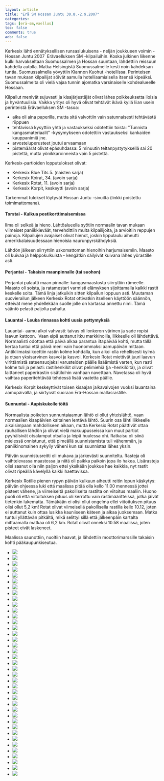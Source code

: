 ```yaml
---
layout: article 
title: "Erä SM Hossan Juntu 30.8.-2.9.2007" 
categories: 
tags: [erä-sm,vaellus]
toc: false 
comments: true 
ads: false 
---
```


Kerkesix lähti ennätyksellisen runsaslukuisena - neljän joukkueen
voimin - Hossan Juntu 2007  Erävaelluksen SM -kilpailuihin. Koska
julkinen liikenne kulki harvakseltaan Suomussalmen ja Hossan suuntaan,
lähdettiin reissuun kahdella autolla. Matka Helsingistä Suomussalmelle
kesti noin kahdeksan tuntia. Suomussalmella yövyttiin Kiannon
Kuohut -hotellissa. Perinteisen tavan mukaan kilpailijat söivät aamulla
hotelliaamiaisella itsensä kipeäksi. Suomussalmelta oli vielä vajaa
tunnin ajomatka varsinaiselle kohdealueelle Hossaan.

Kilpailut menivät sujuvasti ja kisajärjestäjät olivat lähes
poikkeuksetta iloisia ja hyväntuulisia. Vaikka yritys oli hyvä olivat
tehtävät ikävä kyllä liian usein perinteistä Erävaelluksen SM -tasoa:

-   aika oli aina paperilla, mutta sitä valvottiin vain satunnaisesti
    tehtävästä riippuen
-   tehtävissä kysyttiin yhtä ja vastaukseksi odotettiin toista:
    "Tunnista kangasmateriaalit" -kysymykseen odotettiin vastaukseksi
    kankaiden kauppanimiä jne.
-   arvosteluperusteet joutui arvaamaan
-   pistemäärät olivat epäsuhdassa: 5 minuutin teltanpystytyksellä sai
    20 pistettä, mutta yönikkaroinneista vain 5 pistettä.

Kerkesix-partioiden lopputulokset olivat:

-   Kerkesix Blue Tits 5. (naisten sarja)
-   Kerkesix Koirat, 34. (avoin sarja)
-   Kerkesix Rotat, 11. (avoin sarja)
-   Kerkesix Korpit, keskeytti (avoin sarja)

Tarkemmat tulokset löytyvät Hossan
Juntu -sivuilta (linkki poistettu toimimattomana).

#### Torstai - Kulkua postikorttimaisemissa

Ilma oli selkeä ja hieno. Lähtöalueella syötiin normaalin tavan mukaan
viimeiset paniikkieväät, tervehdittiin muita kilpailijoita, ja
arvioitiin reppujen painoja. Kilpailujen avajaiset olivat hienot, joskin
lippulaulu aiheutti amerikkalaisuudessaan hienoisia naurunpyrskähdyksiä.

Lähdön jälkeen siirryttiin uskomattoman hienoihin harjumaisemiin. Maasto
oli kuivaa ja helppokulkuista - kengätkin säilyivät kuivana lähes
yörastille asti.

#### Perjantai - Takaisin maanpinnalle (tai suohon)

Perjantai palautti maan pinnalle: kangasmaastosta siirryttiin rämeelle.
Maasto oli soista, ja ratamestari varmisti elämyksen sijoittamalla
kaikki rastit keskelle soita. Tämä linja jatkuikin sitten kilpailun
loppuun asti. Muutaman suovierailun jälkeen Kerkesix Rotat ottivatkin
itselleen käyttöön säännön, etteivät mene yhdellekään suolle jolle on
kartassa annettu nimi. Tämä sääntö pelasti paljolta pahalta.

#### Lauantai - Leuka rinnassa kohti uusia pettymyksiä

Lauantai- aamu alkoi vahvasti: taivas oli lonkeron värinen ja sade
ropisi laavun kattoon.  Vaan eipä auttanut itku markkinoilla, liikkeelle
oli lähdettävä. Normaalisti odottaa että päivä alkaa parantua iltapäivää
kohti, mutta tällä kertaa tuntui että päivä meni vain huonommaksi
aamupäivän mittaan. Antikliimaksi koettiin rastin kolme kohdalla, kun
alkoi olla rehellisesti kylmä ja otsan yksisarvinen kasvoi ja kasvoi.
Kerkesix Rotat miettivät juuri laavun virittämistä sateensuojaksi
varusteiden päälle lisäämistä varten, kun rasti kolme tuli ja pelasti:
rastihenkilöt olivat pelimiehiä (ja -henkilöitä), ja olivat laittaneet
paperirastin sisätiloihin vanhaan navettaan. Navetassa oli hyvä vaihtaa
paperitehtävää tehdessä lisää vaatetta päälle.

Kerkesix Korpit keskeyttivät toisen kisaajan jalkavaivojen vuoksi
lauantaina aamupäivällä, ja siirtyivät suoraan Erä-Hossan
mallasrastille.

#### Sunnuntai - Aapiskukolle töitä

Normaalista poiketen sunnuntaiaamun lähtö ei ollut yhteislähtö, vaan
normaalien kisapäivien kaltainen lentävä lähtö. Suurin osa lähti
liikkeelle aikaisimpaan mahdolliseen aikaan, mutta Kerkesix Rotat
päättivät ottaa rauhallisen lähdön ja olivat vielä makuupusseissa kun
muut partiot pyyhälsivät otsalamput otsalla ja leipä huulessa ohi.
Ratkaisu oli siinä mielessä onnistunut, että pimeällä suunnistamista
tuli vähemmän, ja paniikinomainen sykyily väheni kun sai suunnistaa
lähes yksin.

Päivän suunnistusreitti oli mukava ja järkevästi suunniteltu. Rasteja
oli vaihtelevassa maastossa ja niitä oli paikka paikoin jopa ilo hakea.
Lisärasteja olisi saanut olla niin paljon ettei yksikään joukkue hae
kaikkia, nyt rastit olivat ripeällä kävelyllä kaikki haettavissa.

Kerkesix Rotille pienen rypyn päivän kulkuun aiheutti reitin lopun
käskytys: päivän ohjeessa luki että maalissa pitää olla kello 11.00
mennessä jottei pisteet vähene, ja viimeiseltä pakolliselta rastilta on
viitoitus maaliin. Huono puoli oli että viitoituksen pituus oli kerrottu
vain rastimääritteissä, jotka jäivät tietenkin lukematta. Tämäkään ei
olisi ollut ongelma ellei viitoituksen pituus olisi ollut 5,2 km! Rotat
olivat viimeisellä pakollisella rastilla kello 10.12, joten ei auttanut
kuin ottaa lusikka kauniiseen käteen ja alkaa juoksemaan. Matka tuntui
yllättävän pitkältä, mikä selittyi sillä että jälkeenpäin kartalta
mittaamalla matkaa oli 6,2 km. Rotat olivat onneksi 10.58 maalissa,
joten pisteet eivät laskeneet.

Maalissa saunottiin, nuoltiin haavat, ja lähdettiin moottorimarssille
takaisin kohti pääkaupunkiseutua.

<div class="image-gallery" markdown="1">

-   [![](/images/era-sm-2007/Thumbnails/001.jpg)](/images/era-sm-2007/001.jpg)
-   [![](/images/era-sm-2007/Thumbnails/004.jpg)](/images/era-sm-2007/004.jpg)
-   [![](/images/era-sm-2007/Thumbnails/005.jpg)](/images/era-sm-2007/005.jpg)
-   [![](/images/era-sm-2007/Thumbnails/006.jpg)](/images/era-sm-2007/006.jpg)
-   [![](/images/era-sm-2007/Thumbnails/007.jpg)](/images/era-sm-2007/007.jpg)
-   [![](/images/era-sm-2007/Thumbnails/008.jpg)](/images/era-sm-2007/008.jpg)
-   [![](/images/era-sm-2007/Thumbnails/009.jpg)](/images/era-sm-2007/009.jpg)
-   [![](/images/era-sm-2007/Thumbnails/010.jpg)](/images/era-sm-2007/010.jpg)
-   [![](/images/era-sm-2007/Thumbnails/011.jpg)](/images/era-sm-2007/011.jpg)
-   [![](/images/era-sm-2007/Thumbnails/013.jpg)](/images/era-sm-2007/013.jpg)
-   [![](/images/era-sm-2007/Thumbnails/014.jpg)](/images/era-sm-2007/014.jpg)
-   [![](/images/era-sm-2007/Thumbnails/015.jpg)](/images/era-sm-2007/015.jpg)
-   [![](/images/era-sm-2007/Thumbnails/016.jpg)](/images/era-sm-2007/016.jpg)
-   [![](/images/era-sm-2007/Thumbnails/017.jpg)](/images/era-sm-2007/017.jpg)
-   [![](/images/era-sm-2007/Thumbnails/018.jpg)](/images/era-sm-2007/018.jpg)
-   [![](/images/era-sm-2007/Thumbnails/019.jpg)](/images/era-sm-2007/019.jpg)
-   [![](/images/era-sm-2007/Thumbnails/020.jpg)](/images/era-sm-2007/020.jpg)
-   [![](/images/era-sm-2007/Thumbnails/022.jpg)](/images/era-sm-2007/022.jpg)
-   [![](/images/era-sm-2007/Thumbnails/023.jpg)](/images/era-sm-2007/023.jpg)
-   [![](/images/era-sm-2007/Thumbnails/024.jpg)](/images/era-sm-2007/024.jpg)
-   [![](/images/era-sm-2007/Thumbnails/026.jpg)](/images/era-sm-2007/026.jpg)
-   [![](/images/era-sm-2007/Thumbnails/027.jpg)](/images/era-sm-2007/027.jpg)
-   [![](/images/era-sm-2007/Thumbnails/028.jpg)](/images/era-sm-2007/028.jpg)
-   [![](/images/era-sm-2007/Thumbnails/029.jpg)](/images/era-sm-2007/029.jpg)
-   [![](/images/era-sm-2007/Thumbnails/030.jpg)](/images/era-sm-2007/030.jpg)
-   [![](/images/era-sm-2007/Thumbnails/031.jpg)](/images/era-sm-2007/031.jpg)
-   [![](/images/era-sm-2007/Thumbnails/032.jpg)](/images/era-sm-2007/032.jpg)
-   [![](/images/era-sm-2007/Thumbnails/034.jpg)](/images/era-sm-2007/034.jpg)
-   [![](/images/era-sm-2007/Thumbnails/035.jpg)](/images/era-sm-2007/035.jpg)
-   [![](/images/era-sm-2007/Thumbnails/036.jpg)](/images/era-sm-2007/036.jpg)
-   [![](/images/era-sm-2007/Thumbnails/039.jpg)](/images/era-sm-2007/039.jpg)
-   [![](/images/era-sm-2007/Thumbnails/040.jpg)](/images/era-sm-2007/040.jpg)
-   [![](/images/era-sm-2007/Thumbnails/041.jpg)](/images/era-sm-2007/041.jpg)
-   [![](/images/era-sm-2007/Thumbnails/042.jpg)](/images/era-sm-2007/042.jpg)
-   [![](/images/era-sm-2007/Thumbnails/043.jpg)](/images/era-sm-2007/043.jpg)
-   [![](/images/era-sm-2007/Thumbnails/044.jpg)](/images/era-sm-2007/044.jpg)
-   [![](/images/era-sm-2007/Thumbnails/045.jpg)](/images/era-sm-2007/045.jpg)
-   [![](/images/era-sm-2007/Thumbnails/046.jpg)](/images/era-sm-2007/046.jpg)
-   [![](/images/era-sm-2007/Thumbnails/047.jpg)](/images/era-sm-2007/047.jpg)

</div>
